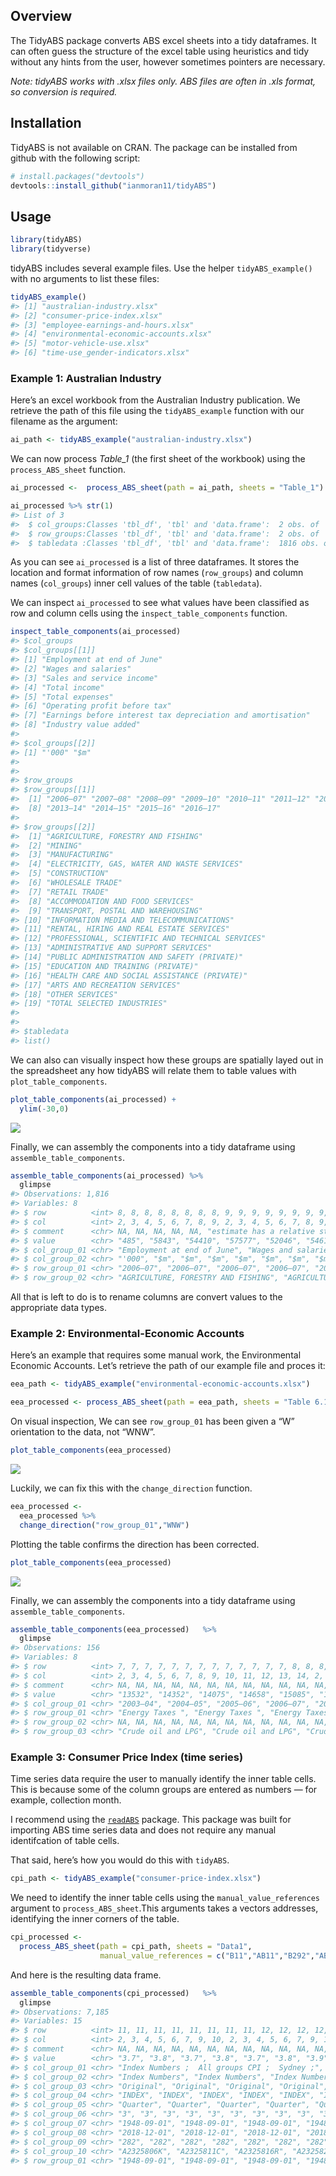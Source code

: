 
<!-- README.md is generated from README.Rmd. Please edit that file -->

## Overview

The TidyABS package converts ABS excel sheets into a tidy dataframes. It
can often guess the structure of the excel table using heuristics and
tidy without any hints from the user, however sometimes pointers are
necessary.

*Note: tidyABS works with .xlsx files only. ABS files are often in .xls
format, so conversion is required.*

## Installation

TidyABS is not available on CRAN. The package can be installed from
github with the following script:

``` r
# install.packages("devtools")
devtools::install_github("ianmoran11/tidyABS")
```

## Usage

``` r
library(tidyABS)
library(tidyverse)
```

tidyABS includes several example files. Use the helper
`tidyABS_example()` with no arguments to list these files:

``` r
tidyABS_example()
#> [1] "australian-industry.xlsx"            
#> [2] "consumer-price-index.xlsx"           
#> [3] "employee-earnings-and-hours.xlsx"    
#> [4] "environmental-economic-accounts.xlsx"
#> [5] "motor-vehicle-use.xlsx"              
#> [6] "time-use_gender-indicators.xlsx"
```

### Example 1: Australian Industry

Here’s an excel workbook from the Australian Industry publication. We
retrieve the path of this file using the `tidyABS_example` function with
our filename as the argument:

``` r
ai_path <- tidyABS_example("australian-industry.xlsx")
```

We can now process *Table\_1* (the first sheet of the workbook) using
the `process_ABS_sheet` function.

``` r
ai_processed <-  process_ABS_sheet(path = ai_path, sheets = "Table_1") 

ai_processed %>% str(1)
#> List of 3
#>  $ col_groups:Classes 'tbl_df', 'tbl' and 'data.frame':  2 obs. of  10 variables:
#>  $ row_groups:Classes 'tbl_df', 'tbl' and 'data.frame':  2 obs. of  11 variables:
#>  $ tabledata :Classes 'tbl_df', 'tbl' and 'data.frame':  1816 obs. of  4 variables:
```

As you can see `ai_processed` is a list of three dataframes. It stores
the location and format information of row names (`row_groups`) and
column names (`col_groups`) inner cell values of the table
(`tabledata`).

We can inspect `ai_processed` to see what values have been classified as
row and column cells using the `inspect_table_components` function.

``` r
inspect_table_components(ai_processed)
#> $col_groups
#> $col_groups[[1]]
#> [1] "Employment at end of June"                                 
#> [2] "Wages and salaries"                                        
#> [3] "Sales and service income"                                  
#> [4] "Total income"                                              
#> [5] "Total expenses"                                            
#> [6] "Operating profit before tax"                               
#> [7] "Earnings before interest tax depreciation and amortisation"
#> [8] "Industry value added"                                      
#> 
#> $col_groups[[2]]
#> [1] "'000" "$m"  
#> 
#> 
#> $row_groups
#> $row_groups[[1]]
#>  [1] "2006–07" "2007–08" "2008–09" "2009–10" "2010–11" "2011–12" "2012–13"
#>  [8] "2013–14" "2014–15" "2015–16" "2016–17"
#> 
#> $row_groups[[2]]
#>  [1] "AGRICULTURE, FORESTRY AND FISHING"              
#>  [2] "MINING"                                         
#>  [3] "MANUFACTURING"                                  
#>  [4] "ELECTRICITY, GAS, WATER AND WASTE SERVICES"     
#>  [5] "CONSTRUCTION"                                   
#>  [6] "WHOLESALE TRADE"                                
#>  [7] "RETAIL TRADE"                                   
#>  [8] "ACCOMMODATION AND FOOD SERVICES"                
#>  [9] "TRANSPORT, POSTAL AND WAREHOUSING"              
#> [10] "INFORMATION MEDIA AND TELECOMMUNICATIONS"       
#> [11] "RENTAL, HIRING AND REAL ESTATE SERVICES"        
#> [12] "PROFESSIONAL, SCIENTIFIC AND TECHNICAL SERVICES"
#> [13] "ADMINISTRATIVE AND SUPPORT SERVICES"            
#> [14] "PUBLIC ADMINISTRATION AND SAFETY (PRIVATE)"     
#> [15] "EDUCATION AND TRAINING (PRIVATE)"               
#> [16] "HEALTH CARE AND SOCIAL ASSISTANCE (PRIVATE)"    
#> [17] "ARTS AND RECREATION SERVICES"                   
#> [18] "OTHER SERVICES"                                 
#> [19] "TOTAL SELECTED INDUSTRIES"                      
#> 
#> 
#> $tabledata
#> list()
```

We can also can visually inspect how these groups are spatially layed
out in the spreadsheet any how tidyABS will relate them to table values
with `plot_table_components`.

``` r
plot_table_components(ai_processed) + 
  ylim(-30,0) 
```

![](README-unnamed-chunk-9-1.png)<!-- -->

Finally, we can assembly the components into a tidy dataframe using
`assemble_table_components`.

``` r
assemble_table_components(ai_processed) %>% 
  glimpse
#> Observations: 1,816
#> Variables: 8
#> $ row          <int> 8, 8, 8, 8, 8, 8, 8, 8, 9, 9, 9, 9, 9, 9, 9, 9, 1...
#> $ col          <int> 2, 3, 4, 5, 6, 7, 8, 9, 2, 3, 4, 5, 6, 7, 8, 9, 2...
#> $ comment      <chr> NA, NA, NA, NA, NA, "estimate has a relative stan...
#> $ value        <chr> "485", "5843", "54410", "57577", "52046", "5461",...
#> $ col_group_01 <chr> "Employment at end of June", "Wages and salaries"...
#> $ col_group_02 <chr> "'000", "$m", "$m", "$m", "$m", "$m", "$m", "$m",...
#> $ row_group_01 <chr> "2006–07", "2006–07", "2006–07", "2006–07", "2006...
#> $ row_group_02 <chr> "AGRICULTURE, FORESTRY AND FISHING", "AGRICULTURE...
```

All that is left to do is to rename columns are convert values to the
appropriate data types.

### Example 2: Environmental-Economic Accounts

Here’s an example that requires some manual work, the Environmental
Economic Accounts. Let’s retrieve the path of our example file and
proces it:

``` r
eea_path <- tidyABS_example("environmental-economic-accounts.xlsx")

eea_processed <- process_ABS_sheet(path = eea_path, sheets = "Table 6.1")
```

On visual inspection, We can see `row_group_01` has been given a “W”
orientation to the data, not “WNW”.

``` r
plot_table_components(eea_processed)
```

![](README-unnamed-chunk-12-1.png)<!-- -->

Luckily, we can fix this with the `change_direction` function.

``` r
eea_processed <- 
  eea_processed %>% 
  change_direction("row_group_01","WNW")
```

Plotting the table confirms the direction has been corrected.

``` r
plot_table_components(eea_processed)
```

![](README-unnamed-chunk-14-1.png)<!-- -->

Finally, we can assembly the components into a tidy dataframe using
`assemble_table_components`.

``` r
assemble_table_components(eea_processed)   %>% 
  glimpse
#> Observations: 156
#> Variables: 8
#> $ row          <int> 7, 7, 7, 7, 7, 7, 7, 7, 7, 7, 7, 7, 7, 8, 8, 8, 8...
#> $ col          <int> 2, 3, 4, 5, 6, 7, 8, 9, 10, 11, 12, 13, 14, 2, 3,...
#> $ comment      <chr> NA, NA, NA, NA, NA, NA, NA, NA, NA, NA, NA, NA, N...
#> $ value        <chr> "13532", "14352", "14075", "14658", "15085", "155...
#> $ col_group_01 <chr> "2003–04", "2004–05", "2005–06", "2006–07", "2007...
#> $ row_group_01 <chr> "Energy Taxes ", "Energy Taxes ", "Energy Taxes "...
#> $ row_group_02 <chr> NA, NA, NA, NA, NA, NA, NA, NA, NA, NA, NA, NA, N...
#> $ row_group_03 <chr> "Crude oil and LPG", "Crude oil and LPG", "Crude ...
```

### Example 3: Consumer Price Index (time series)

Time series data require the user to manually identify the inner table
cells. This is because some of the column groups are entered as numbers
— for example, collection month.

I recommend using the
[`readABS`](https://github.com/MattCowgill/readabs) package. This
package was built for importing ABS time series data and does not
require any manual identifcation of table cells.

That said, here’s how you would do this with `tidyABS`.

``` r
cpi_path <- tidyABS_example("consumer-price-index.xlsx")
```

We need to identify the inner table cells using the
`manual_value_references` argument to `process_ABS_sheet`.This arguments
takes a vectors addresses, identifying the inner corners of the table.

``` r
cpi_processed <- 
  process_ABS_sheet(path = cpi_path, sheets = "Data1",
                    manual_value_references = c("B11","AB11","B292","AB292"))
```

And here is the resulting data frame.

``` r
assemble_table_components(cpi_processed)   %>% 
  glimpse
#> Observations: 7,185
#> Variables: 15
#> $ row          <int> 11, 11, 11, 11, 11, 11, 11, 11, 12, 12, 12, 12, 1...
#> $ col          <int> 2, 3, 4, 5, 6, 7, 9, 10, 2, 3, 4, 5, 6, 7, 9, 10,...
#> $ comment      <chr> NA, NA, NA, NA, NA, NA, NA, NA, NA, NA, NA, NA, N...
#> $ value        <chr> "3.7", "3.8", "3.7", "3.8", "3.7", "3.8", "3.9", ...
#> $ col_group_01 <chr> "Index Numbers ;  All groups CPI ;  Sydney ;", "I...
#> $ col_group_02 <chr> "Index Numbers", "Index Numbers", "Index Numbers"...
#> $ col_group_03 <chr> "Original", "Original", "Original", "Original", "...
#> $ col_group_04 <chr> "INDEX", "INDEX", "INDEX", "INDEX", "INDEX", "IND...
#> $ col_group_05 <chr> "Quarter", "Quarter", "Quarter", "Quarter", "Quar...
#> $ col_group_06 <chr> "3", "3", "3", "3", "3", "3", "3", "3", "3", "3",...
#> $ col_group_07 <chr> "1948-09-01", "1948-09-01", "1948-09-01", "1948-0...
#> $ col_group_08 <chr> "2018-12-01", "2018-12-01", "2018-12-01", "2018-1...
#> $ col_group_09 <chr> "282", "282", "282", "282", "282", "282", "282", ...
#> $ col_group_10 <chr> "A2325806K", "A2325811C", "A2325816R", "A2325821J...
#> $ row_group_01 <chr> "1948-09-01", "1948-09-01", "1948-09-01", "1948-0...
```
